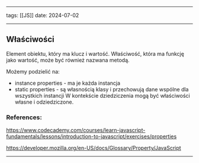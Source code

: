 
--- 
tags: [[JS]]
date: 2024-07-02

---
## Właściwości

Element obiektu, który ma klucz i wartość.
Właściwość, która ma funkcję jako wartość, może być również nazwana metodą.

Możemy podzielić na:
- instance properties - ma je każda instancja
- static properties - są własnością klasy i przechowują dane wspólne dla wszystkich instancji
W kontekście dziedziczenia mogą być właściwości własne i odziedziczone.



### References:

https://www.codecademy.com/courses/learn-javascript-fundamentals/lessons/introduction-to-javascript/exercises/properties

https://developer.mozilla.org/en-US/docs/Glossary/Property/JavaScript

---



